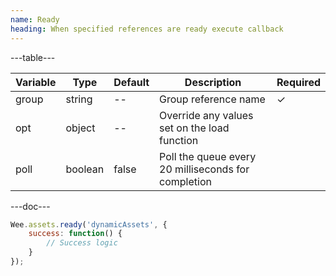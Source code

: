 ```yaml
---
name: Ready
heading: When specified references are ready execute callback
---
```


---table---

| Variable | Type    | Default | Description                                         | Required |
| -------- | ------- | ------- | --------------------------------------------------- | -------- |
| group    | string  | --      | Group reference name                                | &#10003; |
| opt      | object  | --      | Override any values set on the load function        |          |
| poll     | boolean | false   | Poll the queue every 20 milliseconds for completion |          |

---doc---

```javascript
Wee.assets.ready('dynamicAssets', {
	success: function() {
		// Success logic
	}
});
```